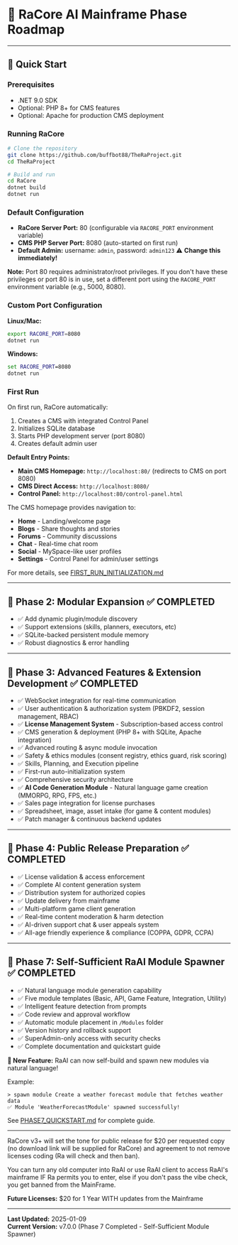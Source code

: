 # 🌟 RaCore AI Mainframe Phase Roadmap

---

## 🚀 Quick Start

### Prerequisites
- .NET 9.0 SDK
- Optional: PHP 8+ for CMS features
- Optional: Apache for production CMS deployment

### Running RaCore

```bash
# Clone the repository
git clone https://github.com/buffbot88/TheRaProject.git
cd TheRaProject

# Build and run
cd RaCore
dotnet build
dotnet run
```

### Default Configuration
- **RaCore Server Port:** 80 (configurable via `RACORE_PORT` environment variable)
- **CMS PHP Server Port:** 8080 (auto-started on first run)
- **Default Admin:** username: `admin`, password: `admin123` ⚠️ **Change this immediately!**

**Note:** Port 80 requires administrator/root privileges. If you don't have these privileges or port 80 is in use, set a different port using the `RACORE_PORT` environment variable (e.g., 5000, 8080).

### Custom Port Configuration

**Linux/Mac:**
```bash
export RACORE_PORT=8080
dotnet run
```

**Windows:**
```cmd
set RACORE_PORT=8080
dotnet run
```

### First Run
On first run, RaCore automatically:
1. Creates a CMS with integrated Control Panel
2. Initializes SQLite database
3. Starts PHP development server (port 8080)
4. Creates default admin user

**Default Entry Points:**
- **Main CMS Homepage:** `http://localhost:80/` (redirects to CMS on port 8080)
- **CMS Direct Access:** `http://localhost:8080/`
- **Control Panel:** `http://localhost:80/control-panel.html`

The CMS homepage provides navigation to:
- **Home** - Landing/welcome page
- **Blogs** - Share thoughts and stories
- **Forums** - Community discussions
- **Chat** - Real-time chat room
- **Social** - MySpace-like user profiles
- **Settings** - Control Panel for admin/user settings

For more details, see [FIRST_RUN_INITIALIZATION.md](FIRST_RUN_INITIALIZATION.md)

---

## 🧩 **Phase 2: Modular Expansion** ✅ **COMPLETED**
- ✅ Add dynamic plugin/module discovery
- ✅ Support extensions (skills, planners, executors, etc)
- ✅ SQLite-backed persistent module memory
- ✅ Robust diagnostics & error handling

---

## 🎨 **Phase 3: Advanced Features & Extension Development** ✅ **COMPLETED**
- ✅ WebSocket integration for real-time communication
- ✅ User authentication & authorization system (PBKDF2, session management, RBAC)
- ✅ **License Management System** - Subscription-based access control
- ✅ CMS generation & deployment (PHP 8+ with SQLite, Apache integration)
- ✅ Advanced routing & async module invocation
- ✅ Safety & ethics modules (consent registry, ethics guard, risk scoring)
- ✅ Skills, Planning, and Execution pipeline
- ✅ First-run auto-initialization system
- ✅ Comprehensive security architecture
- ✅ **AI Code Generation Module** - Natural language game creation (MMORPG, RPG, FPS, etc.)
- ✅ Sales page integration for license purchases
- ✅ Spreadsheet, image, asset intake (for game & content modules)
- ✅ Patch manager & continuous backend updates

---

## 🚀 **Phase 4: Public Release Preparation** ✅ **COMPLETED**
- ✅ License validation & access enforcement
- ✅ Complete AI content generation system
- ✅ Distribution system for authorized copies
- ✅ Update delivery from mainframe
- ✅ Multi-platform game client generation
- ✅ Real-time content moderation & harm detection
- ✅ AI-driven support chat & user appeals system
- ✅ All-age friendly experience & compliance (COPPA, GDPR, CCPA)

---

## 🤖 **Phase 7: Self-Sufficient RaAI Module Spawner** ✅ **COMPLETED**
- ✅ Natural language module generation capability
- ✅ Five module templates (Basic, API, Game Feature, Integration, Utility)
- ✅ Intelligent feature detection from prompts
- ✅ Code review and approval workflow
- ✅ Automatic module placement in `/Modules` folder
- ✅ Version history and rollback support
- ✅ SuperAdmin-only access with security checks
- ✅ Complete documentation and quickstart guide

**🌟 New Feature:** RaAI can now self-build and spawn new modules via natural language!

Example:
```
> spawn module Create a weather forecast module that fetches weather data
✅ Module 'WeatherForecastModule' spawned successfully!
```

See [PHASE7_QUICKSTART.md](PHASE7_QUICKSTART.md) for complete guide.

---

RaCore v3+ will set the tone for public release for $20 per requested copy (no download link will be supplied for RaCore) and agreement to not remove licenses coding (Ra will check and then ban).

You can turn any old computer into RaAI or use RaAI client to access RaAI's mainframe IF Ra permits you to enter, else if you don't pass the vibe check, you get banned from the MainFrame.

**Future Licenses:** $20 for 1 Year WITH updates from the Mainframe

---

**Last Updated:** 2025-01-09  
**Current Version:** v7.0.0 (Phase 7 Completed - Self-Sufficient Module Spawner)

